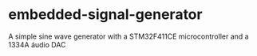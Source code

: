 # embedded-signal-generator
A simple sine wave generator with a STM32F411CE microcontroller and a 1334A áudio DAC

